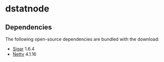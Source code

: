 # dstatnode

## Dependencies

The following open-source dependencies are bundled with the download:

- [Sigar](https://sourceforge.net/projects/sigar/files/sigar/1.6/) 1.6.4
- [Netty](https://netty.io/) 4.1.16
